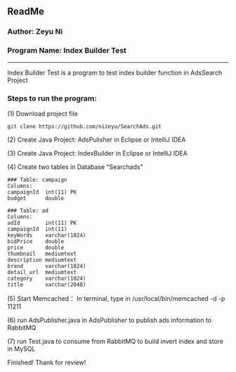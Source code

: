 ## ReadMe
### Author: Zeyu Ni
### Program Name: Index Builder Test

----------
Index Builder Test is a program to test index builder function in AdsSearch Project

### Steps to run the program:
(1) Download project file

    git clone https://github.com/nizeyu/SearchAds.git


(2)   Create Java Project: AdsPulisher in Eclipse or IntelliJ IDEA

(3)   Create Java Project: IndexBuilder in Eclipse or IntelliJ IDEA

(4)   Create two tables in Database "Searchads"

    ### Table: campaign
    Columns:
    campaignId  int(11) PK
    budget      double

	### Table: ad
	Columns:
	adId        int(11) PK
	campaignId  int(11)
	keyWords    varchar(1024)
	bidPrice    double
	price       double
	thumbnail   mediumtext
	description mediumtext
	brand       varchar(1024)
	detail_url  mediumtext
	category    varchar(1024)
	title       varchar(2048)

(5)   Start Memcached： In terminal, type in /usr/local/bin/memcached -d -p 11211

(6)   run AdsPublisher.java in AdsPublisher to publish ads information to RabbitMQ

(7)   run Test.java to consume from RabbitMQ to build invert index and store in MySQL

Finished! Thank for review!

